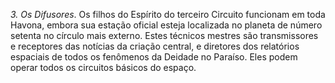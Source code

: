 ﻿<I>3. Os Difusores</I>. Os filhos do Espírito do terceiro Circuito funcionam em toda Havona, embora sua estação oficial esteja localizada no planeta de número setenta no círculo mais externo. Estes técnicos mestres são transmissores e receptores das notícias da criação central, e diretores dos relatórios espaciais de todos os fenômenos da Deidade no Paraíso. Eles podem operar todos os circuitos básicos do espaço.